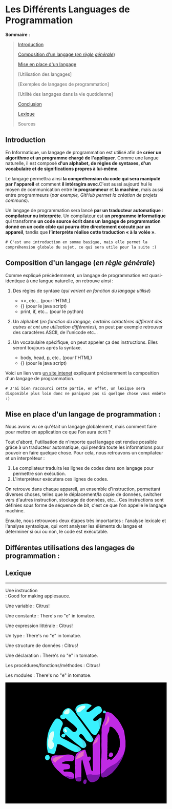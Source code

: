 Les Différents Languages de Programmation
==========================================


**Sommaire** :


> [Introduction](https://github.com/Noqs498/TP-Git/blob/master/les_différents_langages_de_programmation.md#introduction)
>
> [Composition d'un langage (*en règle générale*)](https://github.com/Noqs498/TP-Git/blob/master/les_différents_langages_de_programmation.md#composition-dun-langage-en-règle-générale)
>
> [Mise en place d'un langage](https://github.com/Noqs498/TP-Git/blob/master/les_différents_langages_de_programmation.md#mise-en-place-dun-langage-de-programmation-)
>
> [Utilisation des langages]
>
> [Exemples de langages de programmation]
>
> [Utilité des langages dans la vie quotidienne]
>
> [Conclusion](https://github.com/Noqs498/TP-Git/blob/master/les_différents_langages_de_programmation.md#conclusion)
>
> [Lexique](https://github.com/Noqs498/TP-Git/blob/master/les_différents_langages_de_programmation.md#lexique)
>
> Sources


Introduction
------------

En Informatique, un langage de programmation est utilisé afin de **créer un algorithme et un programme chargé de l'appliquer**. Comme une langue naturelle, il est composé **d'un alphabet, de règles de syntaxes, d'un vocabulaire et de significations propres à lui-même**.

Le langage permettra ainsi **la compréhension du code qui sera manipulé par l'appareil** et comment **il intéragira avec**.C'est aussi aujourd'hui le moyen de communication entre **le programmeur** et **la machine**, mais aussi entre programmeurs (*par exemple, GitHub permet la création de projets communs*).

Un langage de programmation sera lancé **par un traducteur automatique** : **compilateur ou interprète**. Un compilateur est **un programme informatique** qui transforme **un code source écrit dans un langage de programmation donné en un code cible qui pourra être directement exécuté par un appareil**, tandis que **l’interprète réalise cette traduction « à la volée »**. 


    # C'est une introduction en somme basique, mais elle permet la compréhension globale du sujet, ce qui sera utile pour la suite :)

Composition d'un langage (*en règle générale*)
-----------------------------------------------

Comme expliqué précèdemment, un langage de programmation est quasi-identique à une langue naturelle, on retrouve ainsi :

 1. Des règles de syntaxe (*qui varient en fonction du langage utilisé*)
      * <>, etc... (pour l'HTML)
      * {} (pour le java script)
      * print, if, etc... (pour le python)

 2. Un alphabet (*en fonction du langage, certains caractères diffèrent des autres et ont une utilisation différentes*), on peut par exemple retrouver des caractères ASCII, de l'unicode etc...

 3. Un vocabulaire spécifique, on peut appeler ça des instructions. Elles seront toujours après la syntaxe.
      * body, head, p, etc.. (pour l'HTML)
      * {} (pour le java script)
     

Voici un lien vers [un site intenet](https://fr.wikipedia.org/wiki/Langage_de_programmation#Utilisation) expliquant précisemment la composition d'un langage de programmation.

    # J'ai bien raccourci cette partie, en effet, un lexique sera disponible plus loin donc ne paniquez pas si quelque chose vous embête :)


Mise en place d'un langage de programmation :
----------------------------------------------

Nous avons vu ce qu'était un langage globalement, mais comment faire pour mettre en application ce que l'on aura écrit ?

Tout d'abord, l'utilisation de n'importe quel langage est rendue possible grâce à un traducteur automatique, qui prendra toute les informations pour pouvoir en faire quelque chose.
Pour cela, nous retrouvons un compilateur et un interpréteur :
 
 1. Le compilateur traduira les lignes de codes dans son langage pour permettre son exécution.
 2. L'interpréteur exécutera ces lignes de codes.

On retrouve dans chaque appareil, un ensemble d'instruction, permettant diverses choses, telles que le déplacement/la copie de données, switcher vers d'autres instruction, stockage de données, etc... Ces instructions sont définies sous forme de séquence de bit, c'est ce que l'on appelle le langage machine.

Ensuite, nous retrouvons deux étapes très importantes : l'analyse lexicale et l'analyse syntaxique, qui vont analyser les éléments du langae et déterminer si oui ou non, le code est exécutable.



Différentes utilisations des langages de programmation :
----------------------------------------------------------




## Lexique

***

Une instruction                                                        
  : Good for making applesauce.                      

Une variable
  : Citrus!

Une constante
  : There's no "e" in tomatoe.

Une expression littérale
  : Citrus!

Un type
  : There's no "e" in tomatoe.

Une structure de données
  : Citrus!

Une déclaration
  : There's no "e" in tomatoe.

Les procédures/fonctions/méthodes
  : Citrus!

Les modules
  : There's no "e" in tomatoe.
  
 


![the end](https://github.com/Noqs498/TP-Git/blob/master/Image/gif_exemple.gif "The End")
